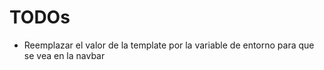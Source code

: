 # TODOs

* Reemplazar el valor de la template por la variable de entorno para que se vea en la navbar